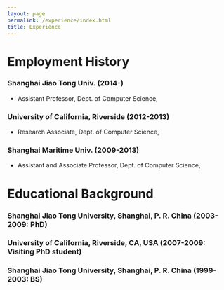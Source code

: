 ```yaml
---
layout: page
permalink: /experience/index.html
title: Experience
---
```


# Employment History
 
### Shanghai Jiao Tong Univ. (2014-)
  - Assistant Professor,  Dept. of Computer Science, 

### University of California, Riverside (2012-2013)
  - Research Associate, Dept. of Computer Science, 

### Shanghai Maritime Univ. (2009-2013)
  - Assistant and Associate Professor, Dept. of Computer Science, 


# Educational Background

### Shanghai Jiao Tong University, Shanghai, P. R. China (2003-2009: PhD)
###  University of California, Riverside, CA, USA (2007-2009: Visiting PhD student)
### Shanghai Jiao Tong University, Shanghai, P. R. China (1999-2003: BS)

